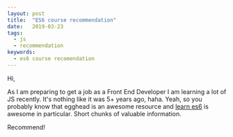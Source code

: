 ```yaml
---
layout: post
title:  "ES6 course recommendation"
date:   2019-03-23
tags:
  - js
  - recommendation
keywords:
  - es6 course recomendation
---
```

Hi,

As I am preparing to get a job as a Front End Developer I am learning a lot of JS recently.
It's nothing like it was 5+ years ago, haha.
Yeah, so you probably know that egghead is an awesome resource and [learn es6](https://egghead.io/courses/learn-es6-ecmascript-2015) is awesome in particular. Short chunks of valuable information.

Recommend!